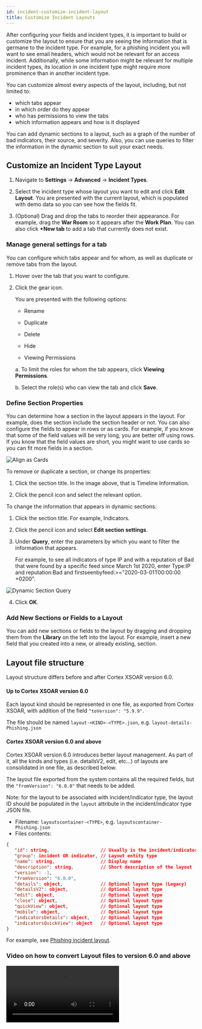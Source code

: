 ```yaml
---
id: incident-customize-incident-layout
title: Customize Incident Layouts
---
```

After configuring your fields and incident types, it is important to build or customize the layout to ensure that you are seeing the information that is germane to the incident type. For example, for a phishing incident you will want to see email headers, which would not be relevant for an access incident. Additionally, while some information might be relevant for multiple incident types, its location in one incident type might require more prominence than in another incident type.

You can customize almost every aspects of the layout, including, but not limited to:

* which tabs appear
* in which order do they appear
* who has permissions to view the tabs
* which information appears and how is it displayed

You can add dynamic sections to a layout, such as a graph of the number of bad indicators, their source, and severity. Also, you can use queries to filter the information in the dynamic section to suit your exact needs.

## Customize an Incident Type Layout

1. Navigate to **Settings** -> **Advanced** -> **Incident Types**.

2. Select the incident type whose layout you want to edit and click **Edit Layout**.
   You are presented with the current layout, which is populated with demo data so you can see how the fields fit.

3. (Optional) Drag and drop the tabs to reorder their appearance. For example, drag the **War Room** so it appears after the **Work Plan**. You can also click **+New tab** to add a tab that currently does not exist.

### Manage general settings for a tab

You can configure which tabs appear and for whom, as well as duplicate or remove tabs from the layout.

1. Hover over the tab that you want to configure.

2. Click the gear icon. 

   You are presented with the following options:

   * Rename

   * Duplicate

   * Delete

   * Hide

   * Viewing Permissions

	a. To limit the roles for whom the tab appears, click **Viewing Permissions**.

	b. Select the role(s) who can view the tab and click **Save**.

### Define Section Properties

You can determine how a section in the layout appears in the layout. For example, does the section include the section header or not. You can also configure the fields to appear in rows or as cards. For example, if you know that some of the field values will be very long, you are better off using rows. If you know that the field values are short, you might want to use cards so you can fit more fields in a section.

![Align as Cards](../doc_imgs/incidents/Layout-Builder_Section-Cards.png "Align as Cards")

To remove or duplicate a section, or change its properties:

1. Click the section title. In the image above, that is Timeline Information.

2. Click the pencil icon and select the relevant option.

To change the information that appears in dynamic sections:

1. Click the section title. For example, Indicators.

2. Click the pencil icon and select **Edit section settings**.

3. Under **Query**, enter the parameters by which you want to filter the information that appears. 

   For example, to see all indicators of type IP and with a reputation of Bad that were found by a specific feed since March 1st 2020, enter Type:IP and reputation:Bad and firstseenbyfeed:>="2020-03-01T00:00:00 +0200".

  ![Dynamic Section Query](../doc_imgs/incidents/Layout-Builder_Dynamic-Section-Query.png "Dynamic Section Query")

4. Click **OK**.

### Add New Sections or Fields to a Layout

You can add new sections or fields to the layout by dragging and dropping them from the **Library** on the left into the layout. For example, insert a new field that you created into a new, or already existing, section.

## Layout file structure

Layout structure differs before and after Cortex XSOAR version 6.0.

#### Up to Cortex XSOAR version 6.0

Each layout kind should be represented in one file, as exported from Cortex XSOAR, with addition of the field `"toVersion": "5.9.9"`.

The file should be named `layout-<KIND>-<TYPE>.json`, e.g. `layout-details-Phishing.json`

#### Cortex XSOAR version 6.0 and above

Cortex XSOAR version 6.0 introduces better layout management. As part of it, all the kinds and types (i.e. detailsV2, edit, etc...) of layouts are consolidated in one file, as described below.

The layout file exported from the system contains all the required fields, but the `"fromVersion": "6.0.0"` that needs to be added.

Note: for the layout to be associated with incident/indicator type, the layout ID should be populated in the `layout` attribute in the incident/indicator type JSON file.

 - Filename: `layoutscontainer-<TYPE>`, e.g. `layoutscontainer-Phishing.json`
 - Files contents:
 ```json
 {
    "id": string,                   // Usually is the incident/indicator type ID
    "group": incident OR indicator, // Layout entity type
    "name": string,                 // Display name
    "description": string,          // Short description of the layout
    "version": -1,
    "fromVersion": "6.0.0",
    "details": object,              // Optional layout type (Legacy)
    "detailsV2": object,            // Optional layout type
    "edit": object,                 // Optional layout type
    "close": object,                // Optional layout type
    "quickView": object,            // Optional layout type
    "mobile": object,               // Optional layout type
    "indicatorsDetails": object,    // Optional layout type
    "indicatorsQuickView": object   // Optional layout type
 }
 ```
 
 For example, see [Phishing incident layout](https://github.com/demisto/content/blob/master/Packs/Phishing/Layouts/layoutscontainer-Phishing.json).
 
 ### Video on how to convert Layout files to version 6.0 and above
 
 <video controls>
    <source src="https://github.com/demisto/content-assets/raw/9f10fd6817ad98aff05e604f5d9068428a7e8ed3/Assets/xsoar.pan.dev/Convert_XSOAR_Layouts_from_5.5_to_6.0.mp4"
            type="video/mp4"/>
    Sorry, your browser doesn't support embedded videos. You can download the video at: https://github.com/demisto/content-assets/blob/9f10fd6817ad98aff05e604f5d9068428a7e8ed3/Assets/xsoar.pan.dev/Convert_XSOAR_Layouts_from_5.5_to_6.0.mp4 
</video>
